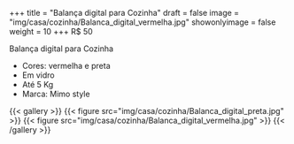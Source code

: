 +++
title = "Balança digital para Cozinha"
draft = false
image = "img/casa/cozinha/Balanca_digital_vermelha.jpg"
showonlyimage = false
weight = 10
+++
<span class="price">R$ 50</span>
<!--more-->

Balança digital para Cozinha

- Cores: vermelha e preta
- Em vidro
- Até 5 Kg
- Marca: Mimo style


{{< gallery >}}
{{< figure src="img/casa/cozinha/Balanca_digital_preta.jpg" >}}
{{< figure src="img/casa/cozinha/Balanca_digital_vermelha.jpg" >}}
{{< /gallery >}}
